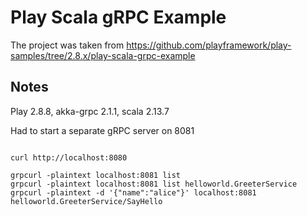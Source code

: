 # Play Scala gRPC Example

The project was taken from https://github.com/playframework/play-samples/tree/2.8.x/play-scala-grpc-example
          

## Notes

Play 2.8.8, akka-grpc 2.1.1, scala 2.13.7

Had to start a separate gRPC server on 8081
                     
```

curl http://localhost:8080

grpcurl -plaintext localhost:8081 list
grpcurl -plaintext localhost:8081 list helloworld.GreeterService
grpcurl -plaintext -d '{"name":"alice"}' localhost:8081 helloworld.GreeterService/SayHello

```